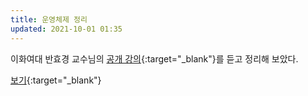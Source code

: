 ```yaml
---
title: 운영체제 정리
updated: 2021-10-01 01:35
---
```


이화여대 반효경 교수님의 [공개 강의](http://www.kocw.net/home/search/kemView.do?kemId=1046323){:target="_blank"}를 듣고 정리해 보았다.

[보기](https://orslow.notion.site/4d31ee881d5c428087d0fc2da7d29687){:target="_blank"}

